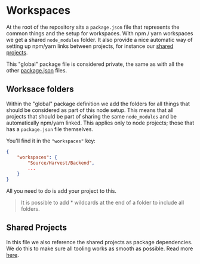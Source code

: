 # Workspaces

At the root of the repository sits a `package.json` file that represents the common things and
the setup for workspaces. With npm / yarn workspaces we get a shared `node_modules` folder.
It also provide a nice automatic way of setting up npm/yarn links between projects, for instance our
[shared projects](./shared-projects.md).

This "global" package file is considered private, the same as with all the other [package.json](./package-json.md) files.

## Worksace folders

Within the "global" package definition we add the folders for all things that should be considered as part of this
node setup. This means that all projects that should be part of sharing the same `node_modules` and be automatically
npm/yarn linked. This applies only to node projects; those that has a `package.json` file themselves.

You'll find it in the `"workspaces"` key:

```json
{
    "workspaces": {
        "Source/Harvest/Backend",
        ...
    }
}
```

All you need to do is add your project to this.

> It is possible to add * wildcards at the end of a folder to include all folders.

## Shared Projects

In this file we also reference the shared projects as package dependencies. We do this to make sure all tooling works
as smooth as possible. Read more [here](./shared-projects.md).

